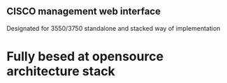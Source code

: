 
## CISCO management web interface

Designated for 3550/3750 standalone and stacked way of implementation


# Fully besed at opensource architecture stack

